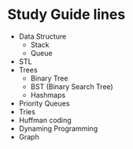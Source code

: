 # Study Guide lines

- Data Structure
  - Stack
  - Queue
- STL
- Trees
  - Binary Tree
  - BST (Binary Search Tree)
  - Hashmaps
- Priority Queues
- Tries
- Huffman coding
- Dynaming Programming
- Graph
